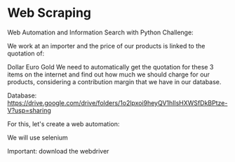 # Web Scraping

Web Automation and Information Search with Python
Challenge:

We work at an importer and the price of our products is linked to the quotation of:

Dollar
Euro
Gold
We need to automatically get the quotation for these 3 items on the internet and find out how much we should charge for our products, considering a contribution margin that we have in our database.

Database: https://drive.google.com/drive/folders/1o2lpxoi9heyQV1hIlsHXWSfDkBPtze-V?usp=sharing

For this, let's create a web automation:

We will use selenium

Important: download the webdriver 
